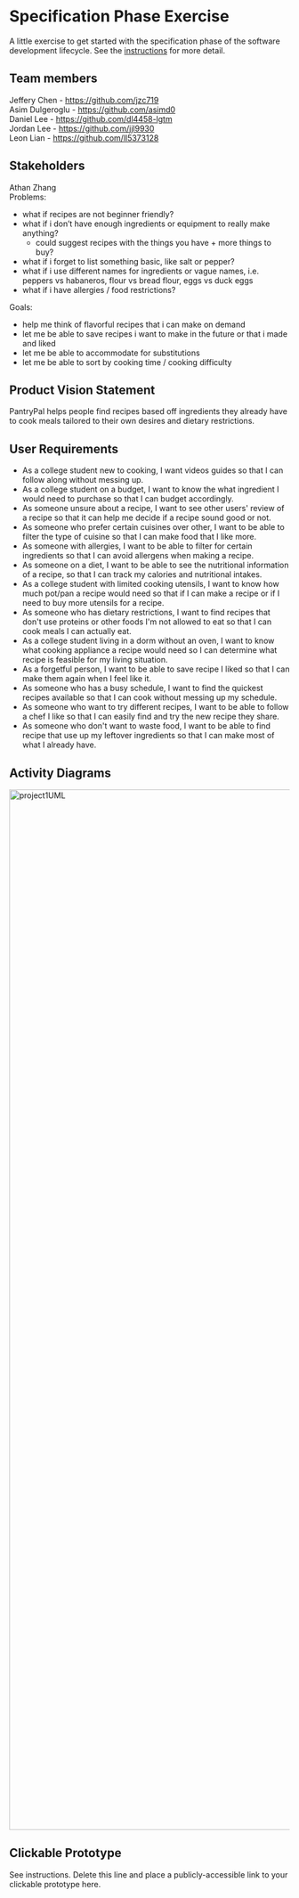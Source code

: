 # Specification Phase Exercise

A little exercise to get started with the specification phase of the software development lifecycle. See the [instructions](instructions.md) for more detail.

## Team members

Jeffery Chen - https://github.com/jzc719 <br/>
Asim Dulgeroglu - https://github.com/asimd0 <br/>
Daniel Lee - https://github.com/dl4458-lgtm <br/>
Jordan Lee - https://github.com/jjl9930 <br/>
Leon Lian - https://github.com/ll5373128 <br/>

## Stakeholders

Athan Zhang <br/>
Problems:
- what if recipes are not beginner friendly?
- what if i don’t have enough ingredients or equipment to really make anything?
  - could suggest recipes with the things you have + more things to buy?
- what if i forget to list something basic, like salt or pepper?
- what if i use different names for ingredients or vague names, i.e. peppers vs habaneros, flour vs bread flour, eggs vs duck eggs
- what if i have allergies / food restrictions?

Goals:
- help me think of flavorful recipes that i can make on demand
- let me be able to save recipes i want to make in the future or that i made and liked
- let me be able to accommodate for substitutions
- let me be able to sort by cooking time / cooking difficulty

## Product Vision Statement

PantryPal helps people find recipes based off ingredients they already have to cook meals tailored to their own desires and dietary restrictions.

## User Requirements

- As a college student new to cooking, I want videos guides so that I can follow along without messing up. 
- As a college student on a budget, I want to know the what ingredient I would need to purchase so that I can budget accordingly.
- As someone unsure about a recipe, I want to see other users' review of a recipe so that it can help me decide if a recipe sound good or not.
- As someone who prefer certain cuisines over other, I want to be able to filter the type of cuisine so that I can make food that I like more. 
- As someone with allergies, I want to be able to filter for certain ingredients so that I can avoid allergens when making a recipe.
- As someone on a diet, I want to be able to see the nutritional information of a recipe, so that I can track my calories and nutritional intakes.
- As a college student with limited cooking utensils, I want to know how much pot/pan a recipe would need so that if I can make a recipe or if I need to buy more utensils for a recipe.
- As someone who has dietary restrictions, I want to find recipes that don't use proteins or other foods I'm not allowed to eat so that I can cook meals I can actually eat.
- As a college student living in a dorm without an oven, I want to know what cooking appliance a recipe would need so I can determine what recipe is feasible for my living situation.
- As a forgetful person, I want to be able to save recipe I liked so that I can make them again when I feel like it.
- As someone who has a busy schedule, I want to find the quickest recipes available so that I can cook without messing up my schedule.
- As someone who want to try different recipes, I want to be able to follow a chef I like so that I can easily find and try the new recipe they share.
- As someone who don't want to waste food, I want to be able to find recipe that use up my leftover ingredients so that I can make most of what I already have.

## Activity Diagrams

<img width="3202" height="1869" alt="project1UML" src="https://github.com/user-attachments/assets/6a99ead7-6478-4381-b9ab-d33422ebdcbd" />

## Clickable Prototype

See instructions. Delete this line and place a publicly-accessible link to your clickable prototype here.
